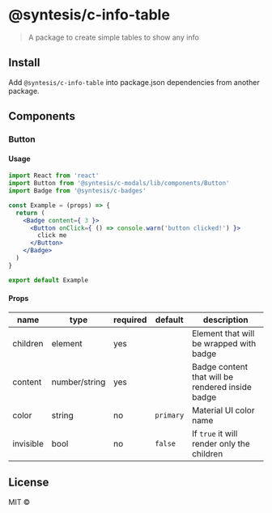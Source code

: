 # @syntesis/c-info-table

> A package to create simple tables to show any info

## Install
Add `@syntesis/c-info-table` into package.json dependencies from another package.

## Components

### Button
#### Usage
```jsx
import React from 'react'
import Button from '@syntesis/c-modals/lib/components/Button'
import Badge from '@syntesis/c-badges'

const Example = (props) => {
  return (
    <Badge content={ 3 }>
      <Button onClick={ () => console.warn('button clicked!') }>
        click me
      </Button>
    </Badge>
  )
}

export default Example
```
#### Props
| name      	| type          	| required 	| default   	| description                                      	|
|-----------	|---------------	|----------	|-----------	|--------------------------------------------------	|
| children  	| element       	| yes      	|           	| Element that will be wrapped with badge          	|
| content   	| number/string 	| yes      	|           	| Badge content that will be rendered inside badge 	|
| color     	| string        	| no       	| `primary` 	| Material UI color name                           	|
| invisible 	| bool          	| no       	| `false`   	| If `true` it will render only the children       	|


## License

MIT © [](https://github.com/)
